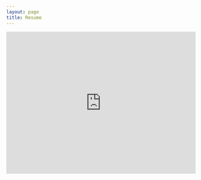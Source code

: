 ```yaml
---
layout: page
title: Resume
---
```


  <embed src="https://kbakande.github.io/assets/docs/koakande_resume.pdf" width="500" height="375" 
 type="application/pdf">
